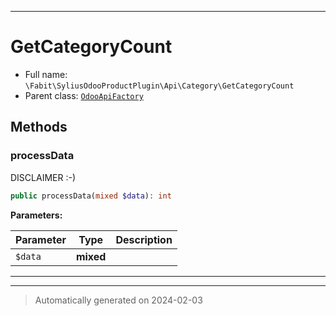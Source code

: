 ***

# GetCategoryCount





* Full name: `\Fabit\SyliusOdooProductPlugin\Api\Category\GetCategoryCount`
* Parent class: [`OdooApiFactory`](../../../SyliusOdooCorePlugin/OdooApiFactory.md)




## Methods


### processData

DISCLAIMER :-)

```php
public processData(mixed $data): int
```








**Parameters:**

| Parameter | Type | Description |
|-----------|------|-------------|
| `$data` | **mixed** |  |





***


***
> Automatically generated on 2024-02-03
